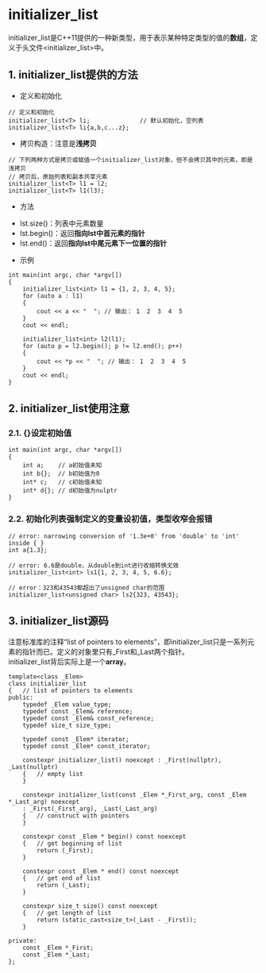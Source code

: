 # initializer_list
initializer_list是C++11提供的一种新类型，用于表示某种特定类型的值的**数组**，定义于头文件<initializer_list>中。

## 1. initializer_list提供的方法
* 定义和初始化
```
// 定义和初始化
initializer_list<T> li;              // 默认初始化，空列表
initializer_list<T> li{a,b,c...z};
```
* 拷贝构造：注意是**浅拷贝**
```
// 下列两种方式是拷贝或赋值一个initializer_list对象，但不会拷贝其中的元素，即是浅拷贝
// 拷贝后，原始列表和副本共享元素
initializer_list<T> l1 = l2;
initializer_list<T> l1(l3);
```
* 方法
- lst.size()：列表中元素数量
- lst.begin()：返回**指向lst中首元素的指针**
- lst.end()：返回**指向lst中尾元素下一位置的指针**

* 示例
```
int main(int argc, char *argv[])
{
    initializer_list<int> l1 = {1, 2, 3, 4, 5};
    for (auto a : l1)
    {
        cout << a << "  "; // 输出： 1  2  3  4  5
    }
    cout << endl;

    initializer_list<int> l2(l1);
    for (auto p = l2.begin(); p != l2.end(); p++)
    {
        cout << *p << "  "; // 输出： 1  2  3  4  5
    }
    cout << endl;
}
```
## 2. initializer_list使用注意
### 2.1. {}设定初始值
```
int main(int argc, char *argv[])
{
    int a;    // a初始值未知
    int b{};  // b初始值为0
    int* c;   // c初始值未知
    int* d{}; // d初始值为nulptr 
}
```
### 2.2. 初始化列表强制定义的变量设初值，类型收窄会报错
```
// error: narrowing conversion of '1.3e+0' from 'double' to 'int' inside { }
int a{1.3}; 

// error: 6.6是double，从double到int进行收缩转换无效
initializer_list<int> ls1{1, 2, 3, 4, 5, 6.6};

// error：323和43543都超出了unsigned char的范围
initializer_list<unsigned char> ls2{323, 43543};
```
## 3. initializer_list源码
注意标准库的注释“list of pointers to elements”，即initializer_list只是一系列元素的指针而已。定义的对象里只有_First和_Last两个指针。  
initializer_list背后实际上是一个**array**。
```
template<class _Elem>
class initializer_list
{	// list of pointers to elements
public:
	typedef _Elem value_type;
	typedef const _Elem& reference;
	typedef const _Elem& const_reference;
	typedef size_t size_type;

	typedef const _Elem* iterator;
	typedef const _Elem* const_iterator;

	constexpr initializer_list() noexcept : _First(nullptr), _Last(nullptr)
    {	// empty list
    }

	constexpr initializer_list(const _Elem *_First_arg,	const _Elem *_Last_arg) noexcept
    : _First(_First_arg), _Last(_Last_arg)
    {	// construct with pointers
    }

	constexpr const _Elem * begin() const noexcept
    {	// get beginning of list
        return (_First);
    }

	constexpr const _Elem * end() const noexcept
    {	// get end of list
        return (_Last);
    }

	constexpr size_t size() const noexcept
    {	// get length of list
        return (static_cast<size_t>(_Last - _First));
    }

private:
	const _Elem *_First;
	const _Elem *_Last;
};

```